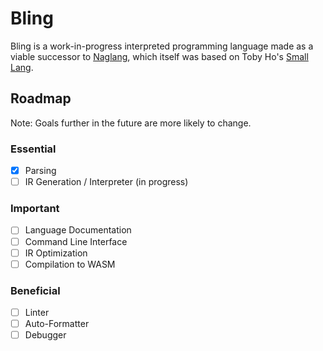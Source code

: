 # Bling
Bling is a work-in-progress interpreted programming language made as a viable successor to [Naglang](https://github.com/OliveIsAWord/NotAGoodLang), which itself was based on Toby Ho's [Small Lang](https://github.com/airportyh/smallang).

## Roadmap
Note: Goals further in the future are more likely to change.

### Essential
- [x] Parsing
- [ ] IR Generation / Interpreter (in progress)

### Important
- [ ] Language Documentation
- [ ] Command Line Interface
- [ ] IR Optimization
- [ ] Compilation to WASM

### Beneficial
- [ ] Linter
- [ ] Auto-Formatter
- [ ] Debugger
